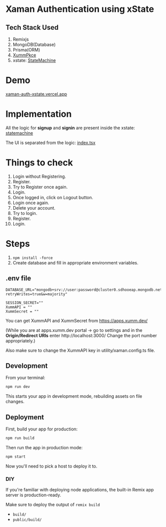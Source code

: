# Xaman Authentication using xState

## Tech Stack Used

1. Remixjs
2. MongoDB(Database)
3. Prisma(ORM)
4. [XummPkce](https://github.com/XRPL-Labs/XummPkce)
5. xstate: [StateMachine](https://stately.ai/registry/editor/83c484d9-9bdc-475c-bc45-5b4a3e98b2bd?machineId=a243be4b-2b0e-46fb-b62c-fbfe9ac234f9&mode=Simulate)

# Demo

[xaman-auth-xstate.vercel.app](https://xaman-auth-xstate.vercel.app/)

# Implementation

All the logic for **signup** and **signin** are present inside the xstate: [statemachine](https://github.com/technotip/xaman-auth-xstate/blob/main/app/machine/authentication.ts)

The UI is separated from the logic: [index.tsx](https://github.com/technotip/xaman-auth-xstate/blob/main/app/routes/_index.tsx)

# Things to check

1. Login without Registering.
2. Register.
3. Try to Register once again.
4. Login.
5. Once logged in, click on Logout button.
6. Login once again.
7. Delete your account.
8. Try to login.
9. Register.
10. Login.

# Steps

1. `npm install -force`
2. Create database and fill in appropriate environment variables.

## .env file

```
DATABASE_URL="mongodb+srv://user:password@cluster0.sdhooeap.mongodb.net/xamanAuth?retryWrites=true&w=majority"

SESSION_SECRET=""
XummAPI = ""
XummSecret = ""
```

You can get XummAPI and XummSecret from https://apps.xumm.dev/

(While you are at apps.xumm.dev portal -> go to settings and in the **Origin/Redirect URIs** enter http://localhost:3000/ Change the port number appropriately.)

Also make sure to change the XummAPI key in utility/xaman.config.ts file.

## Development

From your terminal:

```sh
npm run dev
```

This starts your app in development mode, rebuilding assets on file changes.

## Deployment

First, build your app for production:

```sh
npm run build
```

Then run the app in production mode:

```sh
npm start
```

Now you'll need to pick a host to deploy it to.

### DIY

If you're familiar with deploying node applications, the built-in Remix app server is production-ready.

Make sure to deploy the output of `remix build`

- `build/`
- `public/build/`
